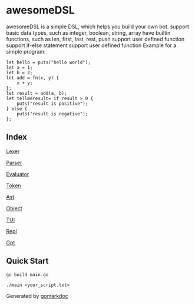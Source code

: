 <!-- Code generated by gomarkdoc. DO NOT EDIT -->

# awesomeDSL

awesomeDSL is a simple DSL, which helps you build your own bot. support basic data types, such as integer, boolean, string, array have builtin functions, such as len, first, last, rest, push support user defined function support if\-else statement support user defined function Example for a simple program:

```
let hello = puts("hello world");
let a = 1;
let b = 2;
let add = fn(x, y) {
	x + y;
};
let result = add(a, b);
let tellmeresult= if result > 0 {
	puts("result is positive");
} else {
	puts("result is negative");
};
```

## Index
[Lexer](./doc/lexer.md)

[Parser](./doc/parser.md)

[Evaluator](./doc/evaluator.md)

[Token](./doc/token.md)

[Ast](./doc/ast.md)

[Object](./doc/object.md)

[TUI](./doc/tui.md)

[Repl](./doc/repl.md)

[Gpt](./doc/gpt.md)


## Quick Start
`go build main.go`

`./main <your_script.txt>`

Generated by [gomarkdoc](<https://github.com/princjef/gomarkdoc>)
